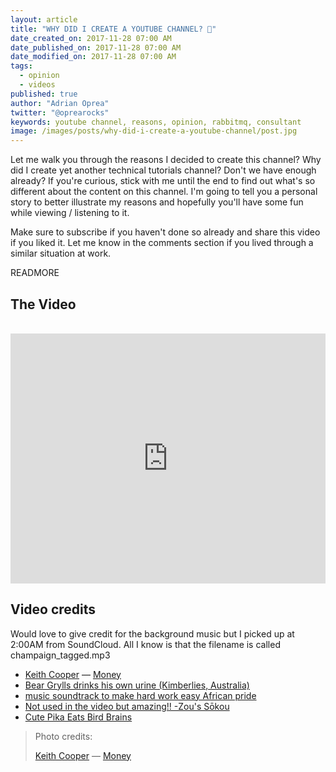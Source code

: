```yaml
---
layout: article
title: "WHY DID I CREATE A YOUTUBE CHANNEL? 🤦‍"
date_created_on: 2017-11-28 07:00 AM
date_published_on: 2017-11-28 07:00 AM
date_modified_on: 2017-11-28 07:00 AM
tags:
  - opinion
  - videos
published: true
author: "Adrian Oprea"
twitter: "@oprearocks"
keywords: youtube channel, reasons, opinion, rabbitmq, consultant
image: /images/posts/why-did-i-create-a-youtube-channel/post.jpg
---
```


Let me walk you through the reasons I decided to create this channel? Why did I create yet another technical tutorials channel? Don't we have enough already?
If you're curious, stick with me until the end to find out what's so different about the content on this channel. I'm going to tell you a personal story to better illustrate my reasons and hopefully you'll have some fun while viewing / listening to it.

Make sure to subscribe if you haven't done so already and share this video if you liked it. 
Let me know in the comments section if you lived through a similar situation at work.

READMORE

## The Video

<br>
<iframe width="100%" height="400" src="https://www.youtube.com/embed/TVLg3clyfGQ" frameborder="0" allowfullscreen></iframe>
<br>

## Video credits

Would love to give credit for the background music but I picked up at 2:00AM from SoundCloud. All I know is that the filename is called champaign_tagged.mp3

- [Keith Cooper](https://www.flickr.com/photos/cooperweb/ ) &mdash; [Money](https://flic.kr/p/dK2osL)
- [Bear Grylls drinks his own urine (Kimberlies, Australia)](https://www.youtube.com/watch?v=4U_xmfSwYSw)
- [music soundtrack to make hard work easy African pride](https://www.youtube.com/watch?v=o7Zx82wb-nI)
- [Not used in the video but amazing!! -Zou's Sōkou](https://www.youtube.com/watch?v=f-5MGApBtaE)
- [Cute Pika Eats Bird Brains](https://www.youtube.com/watch?v=eb9_smzoI6k)

> Photo credits:
>
> [Keith Cooper](https://www.flickr.com/photos/cooperweb/ ) &mdash; [Money](https://flic.kr/p/dK2osL)
